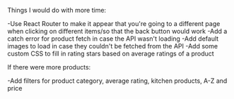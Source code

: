 Things I would do with more time:

-Use React Router to make it appear that you're going to a different page when clicking on different items/so that the back button would work
-Add a catch error for product fetch in case the API wasn't loading
-Add default images to load in case they couldn't be fetched from the API
-Add some custom CSS to fill in rating stars based on average ratings of a product

If there were more products:

-Add filters for product category, average rating, kitchen products, A-Z and price
